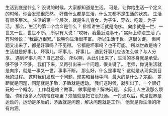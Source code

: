 生活到底是什么？
没说的时候，大家都知道是生活。
可是，让你给生活一个定义的时候，你会发现很茫然。
好像什么都是生活，什么又都不是生活的状态。
生活有很多层次。
生活的第一个层次，就是生儿育女，为子生、穿衣、吃饭，为子活。
那么，生活的第二个含义是什么？
佛祖讲生活就是向序。
向序就是一世、一世又一世，世世不断。
所以有人说：“哎呀，我最近没事干。”
实际上你没生活了。
有时候说：“我最近很累。”
说明你生活很丰富。
所以生活于世，这很关键。
但问题又出来了，都是好事吗？不见得。
它都是坏事吗？也不可能。
所以世故是啥？生活就是好事儿、坏事儿，坏事儿、好事儿。
遇到好事儿应该怎么做？与人分享。
遇到坏事儿呢？自己忍受。
所以啊，从此引出来了，生活的本身就是承受。
够不够？不够。
我们下来，又再引出来一个问题，很关键了。
老师，你说生活就是向序，就是一事又一世，事事不断。
那么好，什么是事呢？
这就是从现实到目标的过程。
这时我们发现一个问题，现实和目标中间，最大的是什么？差距。
差距就是问题，问题就是矛盾，矛盾就是运动。
我们这时候，就引出了，一个很好玩的一个概念。
工作就是啥？做事。
做事是啥？解决问题。
实际上人生没那么烦恼。
你们很多人的烦恼在哪里？烦恼就是把它没打通。
一打通以后，就是世界是运动的，运动是矛盾的，矛盾就是问题，解决问题就是工作。
他就是你生活的所有内涵。